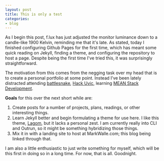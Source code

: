 ```yaml
---
layout: post
title: This is only a test
categories:
- blog
---
```


As I begin this post, f.lux has just adjusted the monitor luminance down to a candle-like 1900 Kelvin, reminding me that it's late. As stated, today I finished configuring Github Pages for the first time, which has meant some quick reading on Jekyll, finding a theme, and configuring the repository to host a page. Despite being the first time I've tried this, it was surprisingly straightforward.

The motivation from this comes from the negging task over my head that is to create a personal portfolio at some point. Instead I've been lately distracted attending [battlesnake](battlesnake.io), [Hack Uvic](hackuvic.com), learning [MEAN Stack Development](https://www.udemy.com/the-web-developer-bootcamp/).

**Goals** for this over the next short while are:
1) Create posts for a number of projects, plans, readings, or other interesting things.
2) Learn Jekyll better and begin formulating a theme for use here. I like this theme, [Lagom](https://github.com/swanson/lagom), but it lacks a personal zest. I am currently really into CLI and Outrun, so it might be something hybridizing those things.
3) Mix it in with a landing site to host at MarkWalle.com; this blog being linked through that.

I am also a little enthusiastic to just write something for myself, which will be this first in doing so in a long time. For now, that is all. Goodnight.
